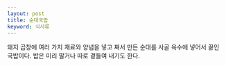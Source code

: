 ```yaml
---
layout: post
title: 순대국밥
keyword: 식사류
---
```


<p>돼지 곱창에 여러 가지 재료와 양념을 넣고 쪄서 만든 순대를 사골 육수에 넣어서 끓인 국밥이다. 밥은 미리 말거나 따로 곁들여 내기도 한다.</p>